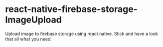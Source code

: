 # react-native-firebase-storage-ImageUpload
Upload image to firebase storage using react native. Stick and have a look that all what you need. 
